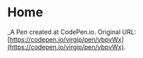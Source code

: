 # Home
 _A Pen created at CodePen.io. Original URL: [https://codepen.io/virgip/pen/vbpvWx](https://codepen.io/virgip/pen/vbpvWx).

 